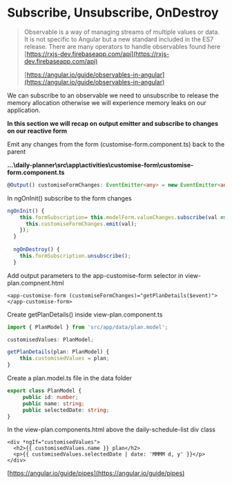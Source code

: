 # Subscribe, Unsubscribe, OnDestroy

> Observable is a way of managing streams of multiple values or data. It is not specific to Angular but a new standard included in the ES7 release. There are many operators to handle observables found here [https://rxjs-dev.firebaseapp.com/api](https://rxjs-dev.firebaseapp.com/api) 
>
> [https://angular.io/guide/observables-in-angular](https://angular.io/guide/observables-in-angular)

We can subscribe to an observable we need to unsubscribe to release the memory allocation otherwise we will experience memory leaks on our application.

**In this section we will recap on output emitter and subscribe to changes on our reactive form**

Emit any changes from the form \(customise-form.component.ts\) back to the parent 

**...\daily-planner\src\app\activities\customise-form\customise-form.component.ts**

```typescript
@Output() customiseFormChanges: EventEmitter<any> = new EventEmitter<any>();
```

In ngOnInit\(\) subscribe to the form changes

```typescript
ngOnInit() {
    this.formSubscription= this.modelForm.valueChanges.subscribe(val => {
      this.customiseFormChanges.emit(val);
    });
  }
  
  ngOnDestroy() {
    this.formSubscription.unsubscribe();
  }
```

Add output parameters to the app-customise-form selector in view-plan.compnent.html

```markup
<app-customise-form (customiseFormChanges)="getPlanDetails($event)"></app-customise-form>
```

Create getPlanDetails\(\) inside view-plan.component.ts 

```typescript
import { PlanModel } from 'src/app/data/plan.model';

customisedValues: PlanModel;
```

```typescript
getPlanDetails(plan: PlanModel) {
    this.customisedValues = plan;
}
```

Create a plan.model.ts file in the data folder

```typescript
export class PlanModel {
     public id: number;
     public name: string;
     public selectedDate: string;
}

```

In the view-plan.components.html above the daily-schedule-list div class

```markup
<div *ngIf="customisedValues">
  <h2>{{ customisedValues.name }} plan</h2>
  <p>{{ customisedValues.selectedDate | date: 'MMMM d, y' }}</p>
</div>
```

[https://angular.io/guide/pipes](https://angular.io/guide/pipes)

